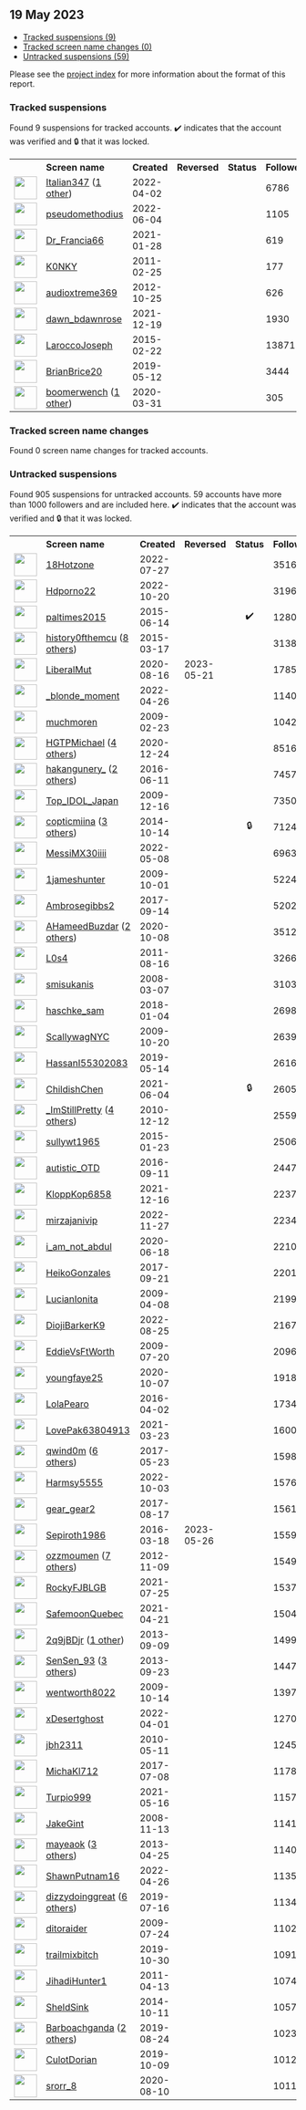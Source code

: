 ## 19 May 2023

* [Tracked suspensions (9)](#tracked-suspensions)
* [Tracked screen name changes (0)](#tracked-screen-name-changes)
* [Untracked suspensions (59)](#untracked-suspensions)

Please see the [project index](https://github.com/travisbrown/twitter-watch) for more information about the format of this report.

### Tracked suspensions

Found 9 suspensions for tracked accounts.
  ✔️ indicates that the account was verified and 🔒 that it was locked.

<table>
    <tr>
        <th></th>
        <th align="left">Screen name</th>
        <th align="left">Created</th>
        <th align="left">Reversed</th>
        <th align="left">Status</th>
        <th align="left">Followers</th>
        <th align="left">Ranking</th></tr>
    </tr>
        <tr>
            <td><a href="https://twitter.com/intent/user?user_id=1510072559345221634">
                <img src="https://pbs.twimg.com/profile_images/1597256766605123586/XBQfzCVc_normal.jpg" width="40px" height="40px" align="center"/></a>
            </td>
            <td>
                <a href="https://twitter.com/Italian347">Italian347</a>&nbsp;(<a href="https://api.memory.lol/v1/tw/id/1510072559345221634">1 other</a>)&nbsp;</td>
            <td>2022-04-02</td>
            <td></td>
            <td align="center"></td>
            <td>6786</td>
            <td>974</td>
        </tr>
        <tr>
            <td><a href="https://twitter.com/intent/user?user_id=1533167507061678080">
                <img src="https://pbs.twimg.com/profile_images/1574816724784152576/r8qsyPPP_normal.jpg" width="40px" height="40px" align="center"/></a>
            </td>
            <td>
                <a href="https://twitter.com/pseudomethodius">pseudomethodius</a></td>
            <td>2022-06-04</td>
            <td></td>
            <td align="center"></td>
            <td>1105</td>
            <td>2833</td>
        </tr>
        <tr>
            <td><a href="https://twitter.com/intent/user?user_id=1354824510264860681">
                <img src="https://pbs.twimg.com/profile_images/1596666751562940423/2ZDWkbge_normal.jpg" width="40px" height="40px" align="center"/></a>
            </td>
            <td>
                <a href="https://twitter.com/Dr_Francia66">Dr_Francia66</a></td>
            <td>2021-01-28</td>
            <td></td>
            <td align="center"></td>
            <td>619</td>
            <td>3919</td>
        </tr>
        <tr>
            <td><a href="https://twitter.com/intent/user?user_id=257581461">
                <img src="https://pbs.twimg.com/profile_images/567207011306446848/OHnJxxK6_normal.jpeg" width="40px" height="40px" align="center"/></a>
            </td>
            <td>
                <a href="https://twitter.com/K0NKY">K0NKY</a></td>
            <td>2011-02-25</td>
            <td></td>
            <td align="center"></td>
            <td>177</td>
            <td>15724</td>
        </tr>
        <tr>
            <td><a href="https://twitter.com/intent/user?user_id=903225714">
                <img src="https://pbs.twimg.com/profile_images/1200581586678435847/JfqQPT-X_normal.jpg" width="40px" height="40px" align="center"/></a>
            </td>
            <td>
                <a href="https://twitter.com/audioxtreme369">audioxtreme369</a></td>
            <td>2012-10-25</td>
            <td></td>
            <td align="center"></td>
            <td>626</td>
            <td>30087</td>
        </tr>
        <tr>
            <td><a href="https://twitter.com/intent/user?user_id=1472693656926789643">
                <img src="https://pbs.twimg.com/profile_images/1472693912569626629/JDGi_nA4_normal.jpg" width="40px" height="40px" align="center"/></a>
            </td>
            <td>
                <a href="https://twitter.com/dawn_bdawnrose">dawn_bdawnrose</a></td>
            <td>2021-12-19</td>
            <td></td>
            <td align="center"></td>
            <td>1930</td>
            <td>66767</td>
        </tr>
        <tr>
            <td><a href="https://twitter.com/intent/user?user_id=3052972000">
                <img src="https://pbs.twimg.com/profile_images/1591762921104736256/K7Dqj4Lq_normal.jpg" width="40px" height="40px" align="center"/></a>
            </td>
            <td>
                <a href="https://twitter.com/LaroccoJoseph">LaroccoJoseph</a></td>
            <td>2015-02-22</td>
            <td></td>
            <td align="center"></td>
            <td>13871</td>
            <td>70217</td>
        </tr>
        <tr>
            <td><a href="https://twitter.com/intent/user?user_id=1127628392910684161">
                <img src="https://pbs.twimg.com/profile_images/1439264198761058305/4I-7swKw_normal.jpg" width="40px" height="40px" align="center"/></a>
            </td>
            <td>
                <a href="https://twitter.com/BrianBrice20">BrianBrice20</a></td>
            <td>2019-05-12</td>
            <td></td>
            <td align="center"></td>
            <td>3444</td>
            <td>76672</td>
        </tr>
        <tr>
            <td><a href="https://twitter.com/intent/user?user_id=1245136792631853057">
                <img src="https://pbs.twimg.com/profile_images/1468613342952579078/q_6QBop1_normal.jpg" width="40px" height="40px" align="center"/></a>
            </td>
            <td>
                <a href="https://twitter.com/boomerwench">boomerwench</a>&nbsp;(<a href="https://api.memory.lol/v1/tw/id/1245136792631853057">1 other</a>)&nbsp;</td>
            <td>2020-03-31</td>
            <td></td>
            <td align="center"></td>
            <td>305</td>
            <td>76978</td>
        </tr></table>

### Tracked screen name changes

Found 0 screen name changes for tracked accounts.

### Untracked suspensions

Found 905 suspensions for untracked accounts.
59 accounts have more than 1000 followers and are included here.
  ✔️ indicates that the account was verified and 🔒 that it was locked.

<table>
    <tr>
        <th></th>
        <th align="left">Screen name</th>
        <th align="left">Created</th>
        <th align="left">Reversed</th>
        <th align="left">Status</th>
        <th align="left">Followers</th>
    </tr>
        <tr>
            <td><a href="https://twitter.com/intent/user?user_id=1552370696118226944">
                <img src="https://pbs.twimg.com/profile_images/1561801003288371200/oCx9KPQ1_normal.jpg" width="40px" height="40px" align="center"/></a>
            </td>
            <td>
                <a href="https://twitter.com/18Hotzone">18Hotzone</a></td>
            <td>2022-07-27</td>
            <td></td>
            <td align="center"></td>
            <td>351613</td>
        </tr>
        <tr>
            <td><a href="https://twitter.com/intent/user?user_id=1582957520062013441">
                <img src="https://pbs.twimg.com/profile_images/1583037444441899008/u3SqpB-Q_normal.jpg" width="40px" height="40px" align="center"/></a>
            </td>
            <td>
                <a href="https://twitter.com/Hdporno22">Hdporno22</a></td>
            <td>2022-10-20</td>
            <td></td>
            <td align="center"></td>
            <td>319654</td>
        </tr>
        <tr>
            <td><a href="https://twitter.com/intent/user?user_id=3244950391">
                <img src="https://pbs.twimg.com/profile_images/1450521921737658369/EJAFJkgr_normal.jpg" width="40px" height="40px" align="center"/></a>
            </td>
            <td>
                <a href="https://twitter.com/paltimes2015">paltimes2015</a></td>
            <td>2015-06-14</td>
            <td></td>
            <td align="center">✔️</td>
            <td>128025</td>
        </tr>
        <tr>
            <td><a href="https://twitter.com/intent/user?user_id=3092976699">
                <img src="https://pbs.twimg.com/profile_images/1578077382719819776/JnSYBT-F_normal.jpg" width="40px" height="40px" align="center"/></a>
            </td>
            <td>
                <a href="https://twitter.com/history0fthemcu">history0fthemcu</a>&nbsp;(<a href="https://api.memory.lol/v1/tw/id/3092976699">8 others</a>)&nbsp;</td>
            <td>2015-03-17</td>
            <td></td>
            <td align="center"></td>
            <td>31385</td>
        </tr>
        <tr>
            <td><a href="https://twitter.com/intent/user?user_id=1295096801092145154">
                <img src="https://pbs.twimg.com/profile_images/1595402947919331331/FQaOOhfI_normal.jpg" width="40px" height="40px" align="center"/></a>
            </td>
            <td>
                <a href="https://twitter.com/LiberalMut">LiberalMut</a></td>
            <td>2020-08-16</td>
            <td>2023-05-21</td>
            <td align="center"></td>
            <td>17856</td>
        </tr>
        <tr>
            <td><a href="https://twitter.com/intent/user?user_id=1519014467564195846">
                <img src="https://pbs.twimg.com/profile_images/1583589886334062594/7wWPMG9z_normal.jpg" width="40px" height="40px" align="center"/></a>
            </td>
            <td>
                <a href="https://twitter.com/_blonde_moment">_blonde_moment</a></td>
            <td>2022-04-26</td>
            <td></td>
            <td align="center"></td>
            <td>11400</td>
        </tr>
        <tr>
            <td><a href="https://twitter.com/intent/user?user_id=21659459">
                <img src="https://pbs.twimg.com/profile_images/1549052366053425152/hE3DNjs3_normal.jpg" width="40px" height="40px" align="center"/></a>
            </td>
            <td>
                <a href="https://twitter.com/muchmoren">muchmoren</a></td>
            <td>2009-02-23</td>
            <td></td>
            <td align="center"></td>
            <td>10423</td>
        </tr>
        <tr>
            <td><a href="https://twitter.com/intent/user?user_id=1341897906127704064">
                <img src="https://pbs.twimg.com/profile_images/1599006995058679809/36IZrPOU_normal.jpg" width="40px" height="40px" align="center"/></a>
            </td>
            <td>
                <a href="https://twitter.com/HGTPMichael">HGTPMichael</a>&nbsp;(<a href="https://api.memory.lol/v1/tw/id/1341897906127704064">4 others</a>)&nbsp;</td>
            <td>2020-12-24</td>
            <td></td>
            <td align="center"></td>
            <td>8516</td>
        </tr>
        <tr>
            <td><a href="https://twitter.com/intent/user?user_id=741535610561826816">
                <img src="https://pbs.twimg.com/profile_images/1066626629995282432/pazh5L7A_normal.jpg" width="40px" height="40px" align="center"/></a>
            </td>
            <td>
                <a href="https://twitter.com/hakangunery_">hakangunery_</a>&nbsp;(<a href="https://api.memory.lol/v1/tw/id/741535610561826816">2 others</a>)&nbsp;</td>
            <td>2016-06-11</td>
            <td></td>
            <td align="center"></td>
            <td>7457</td>
        </tr>
        <tr>
            <td><a href="https://twitter.com/intent/user?user_id=97166813">
                <img src="https://pbs.twimg.com/profile_images/716580384100626433/mWzaovEL_normal.jpg" width="40px" height="40px" align="center"/></a>
            </td>
            <td>
                <a href="https://twitter.com/Top_IDOL_Japan">Top_IDOL_Japan</a></td>
            <td>2009-12-16</td>
            <td></td>
            <td align="center"></td>
            <td>7350</td>
        </tr>
        <tr>
            <td><a href="https://twitter.com/intent/user?user_id=2829130563">
                <img src="https://pbs.twimg.com/profile_images/1597281389589790722/KhaLz05k_normal.jpg" width="40px" height="40px" align="center"/></a>
            </td>
            <td>
                <a href="https://twitter.com/copticmiina">copticmiina</a>&nbsp;(<a href="https://api.memory.lol/v1/tw/id/2829130563">3 others</a>)&nbsp;</td>
            <td>2014-10-14</td>
            <td></td>
            <td align="center">🔒</td>
            <td>7124</td>
        </tr>
        <tr>
            <td><a href="https://twitter.com/intent/user?user_id=1523238465353175041">
                <img src="https://pbs.twimg.com/profile_images/1523238520751595521/stW1ivHT_normal.jpg" width="40px" height="40px" align="center"/></a>
            </td>
            <td>
                <a href="https://twitter.com/MessiMX30iiii">MessiMX30iiii</a></td>
            <td>2022-05-08</td>
            <td></td>
            <td align="center"></td>
            <td>6963</td>
        </tr>
        <tr>
            <td><a href="https://twitter.com/intent/user?user_id=79032781">
                <img src="https://pbs.twimg.com/profile_images/917083939784753152/M2aBxKgZ_normal.jpg" width="40px" height="40px" align="center"/></a>
            </td>
            <td>
                <a href="https://twitter.com/1jameshunter">1jameshunter</a></td>
            <td>2009-10-01</td>
            <td></td>
            <td align="center"></td>
            <td>5224</td>
        </tr>
        <tr>
            <td><a href="https://twitter.com/intent/user?user_id=908165277740826624">
                <img src="https://pbs.twimg.com/profile_images/1179926634952056832/saVorETD_normal.jpg" width="40px" height="40px" align="center"/></a>
            </td>
            <td>
                <a href="https://twitter.com/Ambrosegibbs2">Ambrosegibbs2</a></td>
            <td>2017-09-14</td>
            <td></td>
            <td align="center"></td>
            <td>5202</td>
        </tr>
        <tr>
            <td><a href="https://twitter.com/intent/user?user_id=1314104641852977152">
                <img src="https://pbs.twimg.com/profile_images/1594751572239695872/_o0MNxaO_normal.jpg" width="40px" height="40px" align="center"/></a>
            </td>
            <td>
                <a href="https://twitter.com/AHameedBuzdar">AHameedBuzdar</a>&nbsp;(<a href="https://api.memory.lol/v1/tw/id/1314104641852977152">2 others</a>)&nbsp;</td>
            <td>2020-10-08</td>
            <td></td>
            <td align="center"></td>
            <td>3512</td>
        </tr>
        <tr>
            <td><a href="https://twitter.com/intent/user?user_id=356360343">
                <img src="https://pbs.twimg.com/profile_images/797234233760616449/4UWp0KP1_normal.jpg" width="40px" height="40px" align="center"/></a>
            </td>
            <td>
                <a href="https://twitter.com/L0s4">L0s4</a></td>
            <td>2011-08-16</td>
            <td></td>
            <td align="center"></td>
            <td>3266</td>
        </tr>
        <tr>
            <td><a href="https://twitter.com/intent/user?user_id=14095622">
                <img src="https://pbs.twimg.com/profile_images/1253001571136397317/V0X3TSxm_normal.jpg" width="40px" height="40px" align="center"/></a>
            </td>
            <td>
                <a href="https://twitter.com/smisukanis">smisukanis</a></td>
            <td>2008-03-07</td>
            <td></td>
            <td align="center"></td>
            <td>3103</td>
        </tr>
        <tr>
            <td><a href="https://twitter.com/intent/user?user_id=948989465241907200">
                <img src="https://pbs.twimg.com/profile_images/1303041118632701952/_ZIwXZ9K_normal.jpg" width="40px" height="40px" align="center"/></a>
            </td>
            <td>
                <a href="https://twitter.com/haschke_sam">haschke_sam</a></td>
            <td>2018-01-04</td>
            <td></td>
            <td align="center"></td>
            <td>2698</td>
        </tr>
        <tr>
            <td><a href="https://twitter.com/intent/user?user_id=83905899">
                <img src="https://pbs.twimg.com/profile_images/703321548115980288/sfBJolb4_normal.jpg" width="40px" height="40px" align="center"/></a>
            </td>
            <td>
                <a href="https://twitter.com/ScallywagNYC">ScallywagNYC</a></td>
            <td>2009-10-20</td>
            <td></td>
            <td align="center"></td>
            <td>2639</td>
        </tr>
        <tr>
            <td><a href="https://twitter.com/intent/user?user_id=1128212382088617984">
                <img src="https://pbs.twimg.com/profile_images/1518084209487024128/rlwzKu5t_normal.jpg" width="40px" height="40px" align="center"/></a>
            </td>
            <td>
                <a href="https://twitter.com/HassanI55302083">HassanI55302083</a></td>
            <td>2019-05-14</td>
            <td></td>
            <td align="center"></td>
            <td>2616</td>
        </tr>
        <tr>
            <td><a href="https://twitter.com/intent/user?user_id=1400923339087126537">
                <img src="https://pbs.twimg.com/profile_images/1536515729582850059/qKWx-EBU_normal.jpg" width="40px" height="40px" align="center"/></a>
            </td>
            <td>
                <a href="https://twitter.com/ChildishChen">ChildishChen</a></td>
            <td>2021-06-04</td>
            <td></td>
            <td align="center">🔒</td>
            <td>2605</td>
        </tr>
        <tr>
            <td><a href="https://twitter.com/intent/user?user_id=225640926">
                <img src="https://pbs.twimg.com/profile_images/1591847952007548929/VDk-DVm-_normal.jpg" width="40px" height="40px" align="center"/></a>
            </td>
            <td>
                <a href="https://twitter.com/_ImStillPretty">_ImStillPretty</a>&nbsp;(<a href="https://api.memory.lol/v1/tw/id/225640926">4 others</a>)&nbsp;</td>
            <td>2010-12-12</td>
            <td></td>
            <td align="center"></td>
            <td>2559</td>
        </tr>
        <tr>
            <td><a href="https://twitter.com/intent/user?user_id=2994231243">
                <img src="https://pbs.twimg.com/profile_images/561152800789626880/5PSK36-H_normal.jpeg" width="40px" height="40px" align="center"/></a>
            </td>
            <td>
                <a href="https://twitter.com/sullywt1965">sullywt1965</a></td>
            <td>2015-01-23</td>
            <td></td>
            <td align="center"></td>
            <td>2506</td>
        </tr>
        <tr>
            <td><a href="https://twitter.com/intent/user?user_id=774993567727124481">
                <img src="https://pbs.twimg.com/profile_images/1485717383952191489/Ny3MWD34_normal.jpg" width="40px" height="40px" align="center"/></a>
            </td>
            <td>
                <a href="https://twitter.com/autistic_OTD">autistic_OTD</a></td>
            <td>2016-09-11</td>
            <td></td>
            <td align="center"></td>
            <td>2447</td>
        </tr>
        <tr>
            <td><a href="https://twitter.com/intent/user?user_id=1471390675849519110">
                <img src="https://pbs.twimg.com/profile_images/1590523768438665216/3LbABoPG_normal.jpg" width="40px" height="40px" align="center"/></a>
            </td>
            <td>
                <a href="https://twitter.com/KloppKop6858">KloppKop6858</a></td>
            <td>2021-12-16</td>
            <td></td>
            <td align="center"></td>
            <td>2237</td>
        </tr>
        <tr>
            <td><a href="https://twitter.com/intent/user?user_id=1596866951493607425">
                <img src="https://pbs.twimg.com/profile_images/1596879371188453377/O_o23H89_normal.jpg" width="40px" height="40px" align="center"/></a>
            </td>
            <td>
                <a href="https://twitter.com/mirzajanivip">mirzajanivip</a></td>
            <td>2022-11-27</td>
            <td></td>
            <td align="center"></td>
            <td>2234</td>
        </tr>
        <tr>
            <td><a href="https://twitter.com/intent/user?user_id=1273749284148711424">
                <img src="https://pbs.twimg.com/profile_images/1590239595391852544/epkA3xq3_normal.jpg" width="40px" height="40px" align="center"/></a>
            </td>
            <td>
                <a href="https://twitter.com/i_am_not_abdul">i_am_not_abdul</a></td>
            <td>2020-06-18</td>
            <td></td>
            <td align="center"></td>
            <td>2210</td>
        </tr>
        <tr>
            <td><a href="https://twitter.com/intent/user?user_id=910890886506192896">
                <img src="https://pbs.twimg.com/profile_images/1558594136906899457/5RCjM5Yc_normal.jpg" width="40px" height="40px" align="center"/></a>
            </td>
            <td>
                <a href="https://twitter.com/HeikoGonzales">HeikoGonzales</a></td>
            <td>2017-09-21</td>
            <td></td>
            <td align="center"></td>
            <td>2201</td>
        </tr>
        <tr>
            <td><a href="https://twitter.com/intent/user?user_id=29642601">
                <img src="https://pbs.twimg.com/profile_images/827280233/DSC_04832_normal.jpg" width="40px" height="40px" align="center"/></a>
            </td>
            <td>
                <a href="https://twitter.com/LucianIonita">LucianIonita</a></td>
            <td>2009-04-08</td>
            <td></td>
            <td align="center"></td>
            <td>2199</td>
        </tr>
        <tr>
            <td><a href="https://twitter.com/intent/user?user_id=1562897032167038976">
                <img src="https://pbs.twimg.com/profile_images/1596246664951365633/AXqPuStx_normal.jpg" width="40px" height="40px" align="center"/></a>
            </td>
            <td>
                <a href="https://twitter.com/DiojiBarkerK9">DiojiBarkerK9</a></td>
            <td>2022-08-25</td>
            <td></td>
            <td align="center"></td>
            <td>2167</td>
        </tr>
        <tr>
            <td><a href="https://twitter.com/intent/user?user_id=58635085">
                <img src="https://pbs.twimg.com/profile_images/323613085/Exterior_normal.jpg" width="40px" height="40px" align="center"/></a>
            </td>
            <td>
                <a href="https://twitter.com/EddieVsFtWorth">EddieVsFtWorth</a></td>
            <td>2009-07-20</td>
            <td></td>
            <td align="center"></td>
            <td>2096</td>
        </tr>
        <tr>
            <td><a href="https://twitter.com/intent/user?user_id=1313804947499212801">
                <img src="https://pbs.twimg.com/profile_images/1313805512308334592/YYlPLfsP_normal.jpg" width="40px" height="40px" align="center"/></a>
            </td>
            <td>
                <a href="https://twitter.com/youngfaye25">youngfaye25</a></td>
            <td>2020-10-07</td>
            <td></td>
            <td align="center"></td>
            <td>1918</td>
        </tr>
        <tr>
            <td><a href="https://twitter.com/intent/user?user_id=716057471106678784">
                <img src="https://pbs.twimg.com/profile_images/933171295541268482/HTBbCLx1_normal.jpg" width="40px" height="40px" align="center"/></a>
            </td>
            <td>
                <a href="https://twitter.com/LolaPearo">LolaPearo</a></td>
            <td>2016-04-02</td>
            <td></td>
            <td align="center"></td>
            <td>1734</td>
        </tr>
        <tr>
            <td><a href="https://twitter.com/intent/user?user_id=1374215845967171585">
                <img src="https://pbs.twimg.com/profile_images/1463561480205488134/otYy0vpT_normal.jpg" width="40px" height="40px" align="center"/></a>
            </td>
            <td>
                <a href="https://twitter.com/LovePak63804913">LovePak63804913</a></td>
            <td>2021-03-23</td>
            <td></td>
            <td align="center"></td>
            <td>1600</td>
        </tr>
        <tr>
            <td><a href="https://twitter.com/intent/user?user_id=866885625273761792">
                <img src="https://pbs.twimg.com/profile_images/1591635387205976066/6viPZXSk_normal.jpg" width="40px" height="40px" align="center"/></a>
            </td>
            <td>
                <a href="https://twitter.com/qwind0m">qwind0m</a>&nbsp;(<a href="https://api.memory.lol/v1/tw/id/866885625273761792">6 others</a>)&nbsp;</td>
            <td>2017-05-23</td>
            <td></td>
            <td align="center"></td>
            <td>1598</td>
        </tr>
        <tr>
            <td><a href="https://twitter.com/intent/user?user_id=1576977426248339456">
                <img src="https://pbs.twimg.com/profile_images/1577383474994073600/Zu1pzMzX_normal.jpg" width="40px" height="40px" align="center"/></a>
            </td>
            <td>
                <a href="https://twitter.com/Harmsy5555">Harmsy5555</a></td>
            <td>2022-10-03</td>
            <td></td>
            <td align="center"></td>
            <td>1576</td>
        </tr>
        <tr>
            <td><a href="https://twitter.com/intent/user?user_id=898037213354758146">
                <img src="https://pbs.twimg.com/profile_images/937918685112684545/xvIYRRW-_normal.jpg" width="40px" height="40px" align="center"/></a>
            </td>
            <td>
                <a href="https://twitter.com/gear_gear2">gear_gear2</a></td>
            <td>2017-08-17</td>
            <td></td>
            <td align="center"></td>
            <td>1561</td>
        </tr>
        <tr>
            <td><a href="https://twitter.com/intent/user?user_id=710908151042871296">
                <img src="https://pbs.twimg.com/profile_images/1541375207545442304/Auh9uOi7_normal.jpg" width="40px" height="40px" align="center"/></a>
            </td>
            <td>
                <a href="https://twitter.com/Sepiroth1986">Sepiroth1986</a></td>
            <td>2016-03-18</td>
            <td>2023-05-26</td>
            <td align="center"></td>
            <td>1559</td>
        </tr>
        <tr>
            <td><a href="https://twitter.com/intent/user?user_id=937455685">
                <img src="https://pbs.twimg.com/profile_images/1581634808488382464/ElaoqSht_normal.jpg" width="40px" height="40px" align="center"/></a>
            </td>
            <td>
                <a href="https://twitter.com/ozzmoumen">ozzmoumen</a>&nbsp;(<a href="https://api.memory.lol/v1/tw/id/937455685">7 others</a>)&nbsp;</td>
            <td>2012-11-09</td>
            <td></td>
            <td align="center"></td>
            <td>1549</td>
        </tr>
        <tr>
            <td><a href="https://twitter.com/intent/user?user_id=1419438650157240320">
                <img src="https://abs.twimg.com/sticky/default_profile_images/default_profile_normal.png" width="40px" height="40px" align="center"/></a>
            </td>
            <td>
                <a href="https://twitter.com/RockyFJBLGB">RockyFJBLGB</a></td>
            <td>2021-07-25</td>
            <td></td>
            <td align="center"></td>
            <td>1537</td>
        </tr>
        <tr>
            <td><a href="https://twitter.com/intent/user?user_id=1384903497162887171">
                <img src="https://pbs.twimg.com/profile_images/1421185273602482179/7_dP314v_normal.jpg" width="40px" height="40px" align="center"/></a>
            </td>
            <td>
                <a href="https://twitter.com/SafemoonQuebec">SafemoonQuebec</a></td>
            <td>2021-04-21</td>
            <td></td>
            <td align="center"></td>
            <td>1504</td>
        </tr>
        <tr>
            <td><a href="https://twitter.com/intent/user?user_id=1842226370">
                <img src="https://pbs.twimg.com/profile_images/1588568119135858689/xfLfLaPA_normal.png" width="40px" height="40px" align="center"/></a>
            </td>
            <td>
                <a href="https://twitter.com/2q9jBDjr">2q9jBDjr</a>&nbsp;(<a href="https://api.memory.lol/v1/tw/id/1842226370">1 other</a>)&nbsp;</td>
            <td>2013-09-09</td>
            <td></td>
            <td align="center"></td>
            <td>1499</td>
        </tr>
        <tr>
            <td><a href="https://twitter.com/intent/user?user_id=1898284244">
                <img src="https://pbs.twimg.com/profile_images/1467975522856615937/pYupZ7Ut_normal.jpg" width="40px" height="40px" align="center"/></a>
            </td>
            <td>
                <a href="https://twitter.com/SenSen_93">SenSen_93</a>&nbsp;(<a href="https://api.memory.lol/v1/tw/id/1898284244">3 others</a>)&nbsp;</td>
            <td>2013-09-23</td>
            <td></td>
            <td align="center"></td>
            <td>1447</td>
        </tr>
        <tr>
            <td><a href="https://twitter.com/intent/user?user_id=82425179">
                <img src="https://pbs.twimg.com/profile_images/1894568640/DSC00231_normal.JPG" width="40px" height="40px" align="center"/></a>
            </td>
            <td>
                <a href="https://twitter.com/wentworth8022">wentworth8022</a></td>
            <td>2009-10-14</td>
            <td></td>
            <td align="center"></td>
            <td>1397</td>
        </tr>
        <tr>
            <td><a href="https://twitter.com/intent/user?user_id=1510031672812740614">
                <img src="https://pbs.twimg.com/profile_images/1595836133518311426/oJ_lW-pX_normal.jpg" width="40px" height="40px" align="center"/></a>
            </td>
            <td>
                <a href="https://twitter.com/xDesertghost">xDesertghost</a></td>
            <td>2022-04-01</td>
            <td></td>
            <td align="center"></td>
            <td>1270</td>
        </tr>
        <tr>
            <td><a href="https://twitter.com/intent/user?user_id=142581144">
                <img src="https://pbs.twimg.com/profile_images/1512066220425564166/aovNaKvQ_normal.jpg" width="40px" height="40px" align="center"/></a>
            </td>
            <td>
                <a href="https://twitter.com/jbh2311">jbh2311</a></td>
            <td>2010-05-11</td>
            <td></td>
            <td align="center"></td>
            <td>1245</td>
        </tr>
        <tr>
            <td><a href="https://twitter.com/intent/user?user_id=883619720586506244">
                <img src="https://pbs.twimg.com/profile_images/1198541309600026626/VHj33C87_normal.jpg" width="40px" height="40px" align="center"/></a>
            </td>
            <td>
                <a href="https://twitter.com/MichaKl712">MichaKl712</a></td>
            <td>2017-07-08</td>
            <td></td>
            <td align="center"></td>
            <td>1178</td>
        </tr>
        <tr>
            <td><a href="https://twitter.com/intent/user?user_id=1394037798722838536">
                <img src="https://pbs.twimg.com/profile_images/1592208273633157125/5lY-cIAx_normal.jpg" width="40px" height="40px" align="center"/></a>
            </td>
            <td>
                <a href="https://twitter.com/Turpio999">Turpio999</a></td>
            <td>2021-05-16</td>
            <td></td>
            <td align="center"></td>
            <td>1157</td>
        </tr>
        <tr>
            <td><a href="https://twitter.com/intent/user?user_id=17368357">
                <img src="https://pbs.twimg.com/profile_images/679026920500035584/h_fkakqc_normal.jpg" width="40px" height="40px" align="center"/></a>
            </td>
            <td>
                <a href="https://twitter.com/JakeGint">JakeGint</a></td>
            <td>2008-11-13</td>
            <td></td>
            <td align="center"></td>
            <td>1141</td>
        </tr>
        <tr>
            <td><a href="https://twitter.com/intent/user?user_id=1379579972">
                <img src="https://pbs.twimg.com/profile_images/1587951707656310784/Tj7fXUcA_normal.jpg" width="40px" height="40px" align="center"/></a>
            </td>
            <td>
                <a href="https://twitter.com/mayeaok">mayeaok</a>&nbsp;(<a href="https://api.memory.lol/v1/tw/id/1379579972">3 others</a>)&nbsp;</td>
            <td>2013-04-25</td>
            <td></td>
            <td align="center"></td>
            <td>1140</td>
        </tr>
        <tr>
            <td><a href="https://twitter.com/intent/user?user_id=1518824758325907456">
                <img src="https://pbs.twimg.com/profile_images/1518832260786495489/WmCeQclz_normal.jpg" width="40px" height="40px" align="center"/></a>
            </td>
            <td>
                <a href="https://twitter.com/ShawnPutnam16">ShawnPutnam16</a></td>
            <td>2022-04-26</td>
            <td></td>
            <td align="center"></td>
            <td>1135</td>
        </tr>
        <tr>
            <td><a href="https://twitter.com/intent/user?user_id=1151016159472492544">
                <img src="https://pbs.twimg.com/profile_images/1538591618671984640/20DunlhX_normal.jpg" width="40px" height="40px" align="center"/></a>
            </td>
            <td>
                <a href="https://twitter.com/dizzydoinggreat">dizzydoinggreat</a>&nbsp;(<a href="https://api.memory.lol/v1/tw/id/1151016159472492544">6 others</a>)&nbsp;</td>
            <td>2019-07-16</td>
            <td></td>
            <td align="center"></td>
            <td>1134</td>
        </tr>
        <tr>
            <td><a href="https://twitter.com/intent/user?user_id=59685777">
                <img src="https://pbs.twimg.com/profile_images/1097092594494926848/q2JbFhgm_normal.jpg" width="40px" height="40px" align="center"/></a>
            </td>
            <td>
                <a href="https://twitter.com/ditoraider">ditoraider</a></td>
            <td>2009-07-24</td>
            <td></td>
            <td align="center"></td>
            <td>1102</td>
        </tr>
        <tr>
            <td><a href="https://twitter.com/intent/user?user_id=1189648830813224960">
                <img src="https://pbs.twimg.com/profile_images/1590735398279553026/Pv7gn5ep_normal.jpg" width="40px" height="40px" align="center"/></a>
            </td>
            <td>
                <a href="https://twitter.com/trailmixbitch">trailmixbitch</a></td>
            <td>2019-10-30</td>
            <td></td>
            <td align="center"></td>
            <td>1091</td>
        </tr>
        <tr>
            <td><a href="https://twitter.com/intent/user?user_id=281583777">
                <img src="https://pbs.twimg.com/profile_images/378800000410851708/169937336f9a1700e0576538c60adf70_normal.png" width="40px" height="40px" align="center"/></a>
            </td>
            <td>
                <a href="https://twitter.com/JihadiHunter1">JihadiHunter1</a></td>
            <td>2011-04-13</td>
            <td></td>
            <td align="center"></td>
            <td>1074</td>
        </tr>
        <tr>
            <td><a href="https://twitter.com/intent/user?user_id=2822356030">
                <img src="https://pbs.twimg.com/profile_images/1498244554033610753/1WKRZhmd_normal.jpg" width="40px" height="40px" align="center"/></a>
            </td>
            <td>
                <a href="https://twitter.com/SheldSink">SheldSink</a></td>
            <td>2014-10-11</td>
            <td></td>
            <td align="center"></td>
            <td>1057</td>
        </tr>
        <tr>
            <td><a href="https://twitter.com/intent/user?user_id=1165208221008703488">
                <img src="https://pbs.twimg.com/profile_images/1597630649845911554/dV_upYrD_normal.jpg" width="40px" height="40px" align="center"/></a>
            </td>
            <td>
                <a href="https://twitter.com/Barboachganda">Barboachganda</a>&nbsp;(<a href="https://api.memory.lol/v1/tw/id/1165208221008703488">2 others</a>)&nbsp;</td>
            <td>2019-08-24</td>
            <td></td>
            <td align="center"></td>
            <td>1023</td>
        </tr>
        <tr>
            <td><a href="https://twitter.com/intent/user?user_id=1181730695267459077">
                <img src="https://pbs.twimg.com/profile_images/1584996150037413903/D7FxdvoK_normal.jpg" width="40px" height="40px" align="center"/></a>
            </td>
            <td>
                <a href="https://twitter.com/CulotDorian">CulotDorian</a></td>
            <td>2019-10-09</td>
            <td></td>
            <td align="center"></td>
            <td>1012</td>
        </tr>
        <tr>
            <td><a href="https://twitter.com/intent/user?user_id=1292805049056362496">
                <img src="https://abs.twimg.com/sticky/default_profile_images/default_profile_normal.png" width="40px" height="40px" align="center"/></a>
            </td>
            <td>
                <a href="https://twitter.com/srorr_8">srorr_8</a></td>
            <td>2020-08-10</td>
            <td></td>
            <td align="center"></td>
            <td>1011</td>
        </tr></table>
